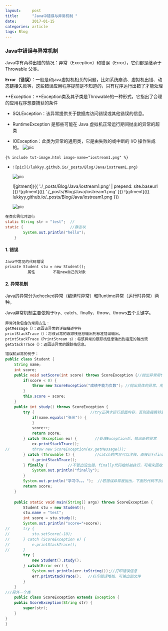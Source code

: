 ```yaml
---
layout:     post
title:      "Java中错误与异常机制 "
date:       2017-01-15 
categories: article
tags: Blog
---
```

### **Java中错误与异常机制**

​        Java中有两种出错的情况：异常（Exception）和错误（Error），它们都是继承于Throwable 父类。

​         **Error（错误）**：一般是和java虚拟机相关的问题，比如系统崩溃、虚拟机出错、动态链接失败等，这些错误应用程序提前是不知道的，只有程序运行出错了才能处理

​         **Exception：**Exception类及其子类是Throwable的一种形式，它指出了合理的应用程序想要捕获的条件

- SQLException：该异常提供关于数据库访问错误或其他错误的信息。

- RuntimeException 是那些可能在 Java 虚拟机正常运行期间抛出的异常的超类

-    IOException：此类为异常的通用类，它是由失败的或中断的 I/O 操作生成的。
    ![pic](/iostream1.png)
    
	{% include tut-image.html image-name="iostream1.png" %}
	
-     ![pic](/lukkyy.github.io/_posts/Blog/Java/iostream1.png)
     ![pic](lukkyy.github.io/_posts/Blog/Java/iostream1.png)
    
	 ![gitment]({{ './_posts/Blog/Java/iostream1.png' | prepend: site.baseurl }})
	 ![gitment]({{ './_posts/Blog/Java/iostream1.png' }})
 ![gitment]({{ lukkyy.github.io/_posts/Blog/Java/iostream1.png }})
    
	 ![pic](.\_posts\Blog\Java\iostream.png)
	

```java
在类实例化时运行	
static String str = "test";  //
static {                     //静态块
		System.out.println("hello");
	}	
```

#### 1. 错误

```
Java中常见的代码错误
private Student stu = new Student();
          属性        不能new自己的对象 
```



#### **2. 异常机制**

Java的异常分为checked异常（编译时异常）和Runtime异常（运行时异常）两种。

Java异常机制主要依赖于try、catch、finally、throw、throws五个关键字。

```
异常对象包含的常用方法：
getMessage（）；返回该异常的详细描述字符
printStackTrace（）：将该异常的跟踪栈信息输出到标准错误输出。
printStackTrace（PrintStream s）：将该异常的跟踪栈信息输出到指定的输出流
getStackTrace（）：返回该异常的跟踪栈信息。
```



```java
错误和异常的例子：
public class Student {
	String name;
	int score;
	public void setScore(int score) throws ScoreException {//抛出异常用throws
		if(score < 0) {	
			throw new ScoreException("成绩不能为负数"); //抛出具体的异常，用throw
		}
		this.score = score;
	}
	public int study() throws ScoreException {
		try {                         //try正确才运行后面内容，否则直接跳转到catch里
			if(name.equals("张三")) {
			}
			score++;
			return score;
		} catch (Exception ex) {        //处理Exception后，抛出新的异常
			ex.printStackTrace(); 
//			throw new ScoreException(ex.getMessage());
		} catch (Throwable t) {         //catch的内容可以注释，直接运行finally
			t.printStackTrace();
		} finally {         //不管出没出错，finally代码始终被执行，可用来回收资源
			System.out.println("finally");
		}
		System.out.println("学习中。。。");  //若错误异常被抛出，下面的代码不执行
		return score;
	}

	public static void main(String[] args) throws ScoreException {
		Student stu = new Student();
		stu.name = "test";
		int score = stu.study();
		System.out.println("score="+score);
//		try {
//			stu.setScore(-10);
//		} catch (ScoreException e) {	
//			e.printStackTrace();
//		}
		try {
			new Student().study();
		} catch(Error err) {
			System.out.println(err.toString());//打印错误信息
       		err.printStackTrace();   //打印错误堆栈，可输出到文件
		}
	}
///另外一个类    
    public class ScoreException extends Exception {
	public ScoreException(String str) {
		super(str);
	}
}
}

```

